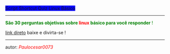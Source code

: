 <span style="background-color:blue">Script Shortcut Quiz Linux Básico</span>
<hr>

<span style="color:green">**São 30 perguntas objetivas sobre <span style="color:red">linux</span> básico para você responder** !</span>



[link direto](https://www.icloud.com/shortcuts/e7bc0f01e6d54cdfb4d4c055cdd66577)
baixe e divirta-se !
___
autor: <span style="color:red">_Paulocesar0073_</span>























